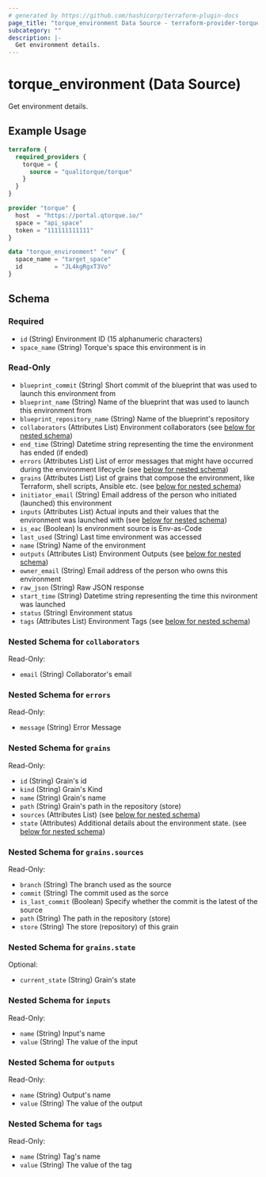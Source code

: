 ```yaml
---
# generated by https://github.com/hashicorp/terraform-plugin-docs
page_title: "torque_environment Data Source - terraform-provider-torque"
subcategory: ""
description: |-
  Get environment details.
---
```


# torque_environment (Data Source)

Get environment details.

## Example Usage

```terraform
terraform {
  required_providers {
    torque = {
      source = "qualitorque/torque"
    }
  }
}

provider "torque" {
  host  = "https://portal.qtorque.io/"
  space = "api_space"
  token = "111111111111"
}

data "torque_environment" "env" {
  space_name = "target_space"
  id         = "JL4kgRgxT3Vo"
}
```

<!-- schema generated by tfplugindocs -->
## Schema

### Required

- `id` (String) Environment ID (15 alphanumeric characters)
- `space_name` (String) Torque's space this environment is in

### Read-Only

- `blueprint_commit` (String) Short commit of the blueprint that was used to launch this environment from
- `blueprint_name` (String) Name of the blueprint that was used to launch this environment from
- `blueprint_repository_name` (String) Name of the blueprint's repository
- `collaborators` (Attributes List) Environment collaborators (see [below for nested schema](#nestedatt--collaborators))
- `end_time` (String) Datetime string representing the time the environment has ended (if ended)
- `errors` (Attributes List) List of error messages that might have occurred during the environment lifecycle (see [below for nested schema](#nestedatt--errors))
- `grains` (Attributes List) List of grains that compose the environment, like Terraform, shell scripts, Ansible etc. (see [below for nested schema](#nestedatt--grains))
- `initiator_email` (String) Email address of the person who initiated (launched) this environment
- `inputs` (Attributes List) Actual inputs and their values that the environment was launched with (see [below for nested schema](#nestedatt--inputs))
- `is_eac` (Boolean) Is environment source is Env-as-Code
- `last_used` (String) Last time environment was accessed
- `name` (String) Name of the environment
- `outputs` (Attributes List) Environment Outputs (see [below for nested schema](#nestedatt--outputs))
- `owner_email` (String) Email address of the person who owns this environment
- `raw_json` (String) Raw JSON response
- `start_time` (String) Datetime string representing the time this nvironment was launched
- `status` (String) Environment status
- `tags` (Attributes List) Environment Tags (see [below for nested schema](#nestedatt--tags))

<a id="nestedatt--collaborators"></a>
### Nested Schema for `collaborators`

Read-Only:

- `email` (String) Collaborator's email


<a id="nestedatt--errors"></a>
### Nested Schema for `errors`

Read-Only:

- `message` (String) Error Message


<a id="nestedatt--grains"></a>
### Nested Schema for `grains`

Read-Only:

- `id` (String) Grain's id
- `kind` (String) Grain's Kind
- `name` (String) Grain's name
- `path` (String) Grain's path in the repository (store)
- `sources` (Attributes List) (see [below for nested schema](#nestedatt--grains--sources))
- `state` (Attributes) Additional details about the environment state. (see [below for nested schema](#nestedatt--grains--state))

<a id="nestedatt--grains--sources"></a>
### Nested Schema for `grains.sources`

Read-Only:

- `branch` (String) The branch used as the source
- `commit` (String) The commit used as the sorce
- `is_last_commit` (Boolean) Specify whether the commit is the latest of the source
- `path` (String) The path in the repository (store)
- `store` (String) The store (repository) of this grain


<a id="nestedatt--grains--state"></a>
### Nested Schema for `grains.state`

Optional:

- `current_state` (String) Grain's state



<a id="nestedatt--inputs"></a>
### Nested Schema for `inputs`

Read-Only:

- `name` (String) Input's name
- `value` (String) The value of the input


<a id="nestedatt--outputs"></a>
### Nested Schema for `outputs`

Read-Only:

- `name` (String) Output's name
- `value` (String) The value of the output


<a id="nestedatt--tags"></a>
### Nested Schema for `tags`

Read-Only:

- `name` (String) Tag's name
- `value` (String) The value of the tag
